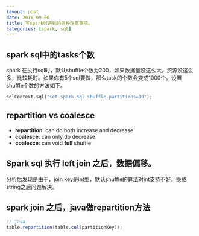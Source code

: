 ```yaml
---
layout: post
date: 2016-09-06
title: 写spark时遇到的各种注意事项。
categories: [spark, sql]
---
```

## spark sql中的tasks个数
spark 在执行sql时，默认shuffle个数为200，如果数据量没这么大，资源没这么多，比较耗时。如果你有5个sql要做，那么task的个数会变成1000个。设置shuffle个数的方法如下。

```python
sqlContext.sql("set spark.sql.shuffle.partitions=10");
```

## repartition vs coalesce
- **repartition**: can do both increase and decrease
- **coalesce**: can only do decrease
- **coalesce**: can void **full** shuffle

## Spark sql 执行 **left join** 之后，数据偏移。
分析后发现是由于，join key是int型，默认shuffle的算法对int支持不好。换成string之后问题解决。

## spark join 之后，java做repartition方法
```java
// java
table.repartition(table.col(partitionKey));
```
